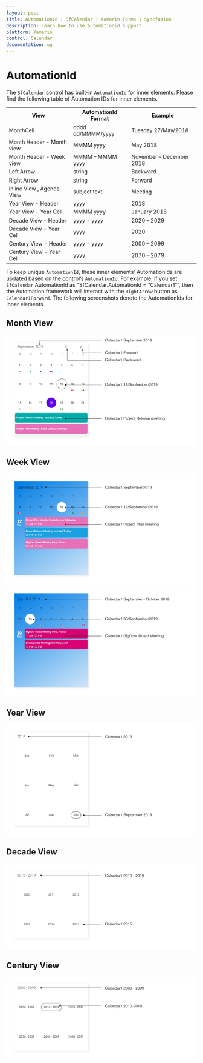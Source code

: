 ```yaml
---
layout: post
title: AutomationId | SfCalendar | Xamarin.Forms | Syncfusion
description: Learn how to use automationid support
platform: Xamarin
control: Calendar
documentation: ug
---
```


# AutomationId

The `SfCalendar` control has built-in `AutomationId` for inner elements. Please find the following table of Automation IDs for inner elements.

<table>
<tr>
<th align="center" >View</th>
<th align="center" >AutomationId Format</th>
<th align="center" >Example</th>
</tr>

<tr>
<td>MonthCell</td>
<td>dddd dd/MMMM/yyyy</td>
<td>Tuesday 27/May/2018   </td>
</tr>

<tr>
<td>Month Header - Month view</td>
<td>MMMM yyyy</td>
<td>May 2018</td>
</tr>

<tr>
<td>Month Header - Week view</td>
<td>MMMM – MMMM yyyy</td>
<td>November – December 2018 </td>
</tr>

<tr>
<td>Left Arrow</td>
<td>string</td>
<td>Backward</td>
</tr>

<tr>
<td>Right Arrow</td>
<td>string</td>
<td>Forward</td>
</tr>

<tr>
<td>Inline View , Agenda View</td>
<td>subject text</td>
<td>Meeting</td>
</tr>

<tr>
<td>Year View - Header</td>
<td>yyyy</td>
<td>2018</td>
</tr>

<tr>
<td>Year View - Year Cell</td>
<td>MMMM yyyy</td>
<td>January 2018</td>
</tr>

<tr>
<td>Decade View - Header</td>
<td>yyyy - yyyy</td>
<td>2020 – 2029</td>
</tr>

<tr>
<td>Decade View - Year Cell</td>
<td>yyyy</td>
<td>2020</td>
</tr>

<tr>
<td>Century View - Header</td>
<td>yyyy - yyyy</td>
<td>2000 – 2099</td>
</tr>

<tr>
<td>Century View - Year Cell</td>
<td>yyyy</td>
<td>2070 – 2079</td>
</tr>

</table>

To keep unique `AutomationId`, these inner elements’ AutomationIds are updated based on the control’s `AutomationId`. For example, if you set `SfCalendar` AutomationId as “SfCalendar.AutomationId = “Calendar1””, then the Automation framework will interact with the `RightArrow` button as `Calendar1Forward`. The following screenshots denote the AutomationIds for inner elements.

## Month View

![MonthView AutomationId support in Xamarin.Forms Calendar](images/xamarin.forms-calendar-month-view.png)

## Week View

![WeekView AutomationId support in Xamarin.Forms Calendar](images/xamarin.forms-calendar-week-view.png)
![WeekView AutomationId support in Xamarin.Forms Calendar](images/xamarin.forms-calendar-weekview.png)

## Year View

![Year view AutomationId support in Xamarin.Forms Calendar](images/xamarin.forms-calendar-year-view.png)

## Decade View

![Decade view AutomationId support in Xamarin.Forms Calendar](images/xamarin.forms-calendar-decade-view.png)

## Century View

![CenturyView AutomationId support in Xamarin.Forms Calendar](images/xamarin.forms-calendar-century-view.png)
